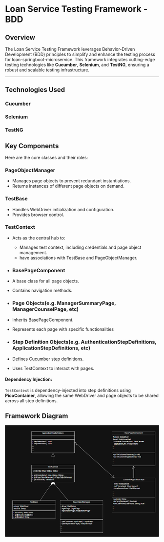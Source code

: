 # Loan Service Testing Framework - BDD

## Overview
The Loan Service Testing Framework leverages Behavior-Driven Development (BDD) principles to simplify and enhance the testing process for loan-springboot-microservice. This framework integrates cutting-edge testing technologies like **Cucumber**, **Selenium**, and **TestNG**, ensuring a robust and scalable testing infrastructure.

---

## Technologies Used
### Cucumber
### Selenium
### TestNG


## Key Components
Here are the core classes and their roles:

### **PageObjectManager**
- Manages page objects to prevent redundant instantiations.
- Returns instances of different page objects on demand.

### **TestBase**
- Handles WebDriver initialization and configuration.
- Provides browser control.

### **TestContext**
- Acts as the central hub to:
    - Manages test context, including credentials and page object management.
    - have associations with TestBase and PageObjectManager.
  
- ### **BasePageComponent**
- A base class for all page objects.
- Contains navigation methods.

- ### **Page Objects(e.g. ManagerSummaryPage, ManagerCounselPage, etc)**
- Inherits BasePageComponent.
- Represents each page with specific functionalities

- ### **Step Definition Objects(e.g. AuthenticationStepDefinitions, ApplicationStepDefinitions, etc)**
- Defines Cucumber step definitions.
- Uses TestContext to interact with pages.

#### Dependency Injection:
`TestContext` is dependency-injected into step definitions using **PicoContainer**, allowing the same WebDriver and page objects to be shared across all step definitions.

## **Framework Diagram**
![UML Class Diagram](images/diagram.png)
